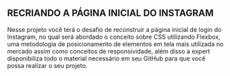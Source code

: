## RECRIANDO A PÁGINA INICIAL DO INSTAGRAM

Nesse projeto você terá o desafio de reconstruir a página inicial de  login do Instagram, no qual será abordado o conceito sobre CSS  utilizando Flexbox, uma metodologia de posicionamento de elementos em  tela mais utilizada no mercado assim como conceitos de responsividade,  além disso a expert disponibiliza todo o material necessário em seu  GitHub para que você possa realizar o seu projeto.